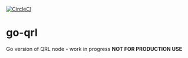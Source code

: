 [![CircleCI](https://circleci.com/gh/theQRL/go-qrl.svg?style=shield)](https://circleci.com/gh/theQRL/go-qrl)
# go-qrl
Go version of QRL node - work in progress **NOT FOR PRODUCTION USE**

